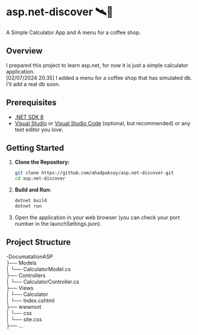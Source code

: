 # asp.net-discover 🛰️🌌

A Simple Calculator App and A menu for a coffee shop.

## Overview

I prepared this project to learn asp.net, for now it is just a simple calculator application.\
[02/07/2024 20.35] I added a menu for a coffee shop that has simulated db. I'll add a real db soon.

## Prerequisites

- [.NET SDK 8](https://dotnet.microsoft.com/download)
- [Visual Studio](https://visualstudio.microsoft.com/) or [Visual Studio Code](https://code.visualstudio.com/) (optional, but recommended) or any text editor you love.

## Getting Started

1. **Clone the Repository:**

    ```bash
    git clone https://github.com/ahadpaksoy/asp.net-discover.git
    cd asp.net-discover
    ```

2. **Build and Run:**

    ```bash
    dotnet build
    dotnet run
    ```

3. Open the application in your web browser (you can check your port number in the launchSettings.json).

## Project Structure

-DocumatationASP\
├── Models\
│ └── CalculatorModel.cs\
├── Controllers\
│ └── CalculatorController.cs\
├── Views\
│ └── Calculator\
│   └── Index.cshtml\
├── wwwroot\
│ └── css\
│ └── site.css\
├── ...

